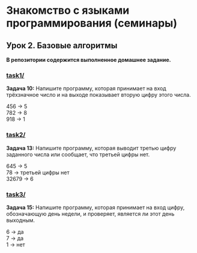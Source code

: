 # Знакомство с языками программирования (семинары)

## Урок 2. Базовые алгоритмы

**В репозитории содержится выполненное домашнее задание.**

### **[task1/](task1/Program.cs)**

**Задача 10:** Напишите программу, которая принимает на вход трёхзначное число и на выходе показывает вторую цифру этого числа.

456 -> 5  
782 -> 8  
918 -> 1  

### **[task2/](task2/Program.cs)**

**Задача 13:** Напишите программу, которая выводит третью цифру заданного числа или сообщает, что третьей цифры нет.

645 -> 5  
78 -> третьей цифры нет  
32679 -> 6

### **[task3/](task3/Program.cs)**

**Задача 15:** Напишите программу, которая принимает на вход цифру, обозначающую день недели, и проверяет, является ли этот день выходным.

6 -> да  
7 -> да  
1 -> нет  
